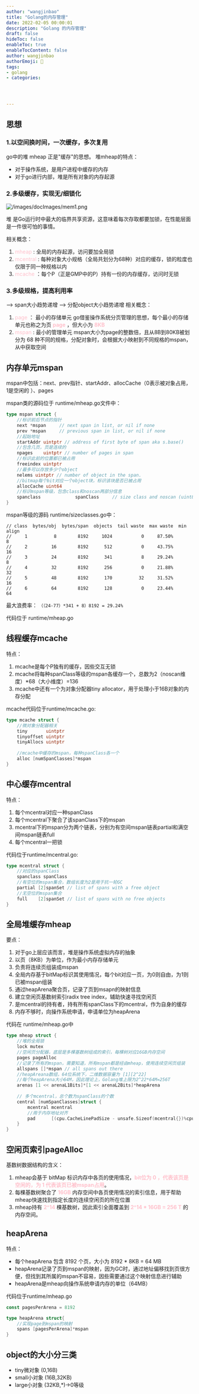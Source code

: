 ```yaml
---
author: "wangjinbao"
title: "Golang的内存管理"
date: 2022-02-05 00:00:01
description: "Golang 的内存管理"
draft: false
hideToc: false
enableToc: true
enableTocContent: false
author: wangjinbao
authorEmoji: 👻
tags: 
- golang
- categories:




---
```

## 思想
### 1.以空间换时间，一次缓存，多次复用
go中的堆 mheap 正是"缓存"的思想。
堆mheap的特点：
+ 对于操作系统，是用户进程中缓存的内存
+ 对于go进行内部，堆是所有对象的内存起源

### 2.多级缓存，实现无/细锁化
![/images/docImages/mem1.png](/images/docImages/mem1.png)

堆 是Go运行时中最大的临界共享资源，这意味着每次存取都要加锁，在性能层面是一件很可怕的事情。

相关概念：
1. <font color='pink'>mheap</font> : 全局的内存起源，访问要加全局锁
2. <font color='pink'>mcentral</font> : 每种对象大小规格（全局共划分为68种）对应的缓存，锁的粒度也仅限于同一种规格以内
3. <font color='pink'>mcache</font> ：每个P（正是GMP中的P）持有一份的内存缓存，访问时无锁

### 3.多级规格，提高利用率
--> span大小趋势递增 
--> 分配object大小趋势递增
相关概念：
1. <font color='pink'>page</font> ： 最小的存储单元
go借鉴操作系统分页管理的思想，每个最小的存储单元也称之为页 <font color='pink'>**page**</font> ，但大小为 <font color='pink'>**8KB**</font>
2. <font color='pink'>mspan</font> : 最小的管理单元
mspan大小为page的整数倍，且从8B到80KB被划分为 68 种不同的规格，分配对象时，会根据大小映射到不同规格的mspan，从中获取空间

## 内存单元mspan
mspan中包括：next、prev指针、startAddr、allocCache（0表示被对象占用，1是空闲的 ）、pages

mspan类的源码位于 runtime/mheap.go文件中：
```go
type mspan struct {
    //标识前后节点的指针
	next *mspan     // next span in list, or nil if none
	prev *mspan     // previous span in list, or nil if none
	//起始地址
	startAddr uintptr // address of first byte of span aka s.base()
	//包含几页，页是连续的
	npages    uintptr // number of pages in span
	//标识此前的位置都已被占用
	freeindex uintptr
	//最多可以存放多少个object
	nelems uintptr // number of object in the span.
	//bitmap每个bit对应一个object块，标识该块是否已被占用
	allocCache uint64
	//标识mspan等级，包含class和noscan两部分信息
	spanclass             spanClass     // size class and noscan (uint8)
}
```

mspan等级的源码 runtime/sizeclasses.go中：

```shell
// class  bytes/obj  bytes/span  objects  tail waste  max waste  min align
//     1          8        8192     1024           0     87.50%          8
//     2         16        8192      512           0     43.75%         16
//     3         24        8192      341           8     29.24%          8
//     4         32        8192      256           0     21.88%         32
//     5         48        8192      170          32     31.52%         16
//     6         64        8192      128           0     23.44%         64
```
最大浪费率：
`（（24-77）*341 + 8）8192 = 29.24% `

代码位于 runtime/mheap.go

## 线程缓存mcache
特点：
1. mcache是每个P独有的缓存，因些交互无锁
2. mcache将每种spanClass等级的mspan各缓存一个，总数为2（noscan维度）*68（大小维度）=136
3. mcache中还有一个为对象分配器tiny allocator，用于处理小于16B对象的内存分配

mcache代码位于runtime/mcache.go:
```go
type mcache struct {
    //微对象分配器相关
    tiny       uintptr
	tinyoffset uintptr
	tinyAllocs uintptr
	
	//mcache中缓存的mspan，每种spanClass各一个
	alloc [numSpanClasses]*mspan
}
```

## 中心缓存mcentral
特点：
1. 每个mcentral对应一种spanClass
2. 每个mcentral下聚合了该spanClass下的mspan
3. mcentral下的mspan分为两个链表，分别为有空间mspan链表partial和满空间mspan链表full
4. 每个mcentral一把锁

代码位于runtime/mcentral.go:
```go
type mcentral struct {
	//对应的spanClass
	spanclass spanClass
    //有空位的mspan集合，数组长度为2是用于抗一轮GC
	partial [2]spanSet // list of spans with a free object
	//无空位的mspan集合
	full    [2]spanSet // list of spans with no free objects
}
```

## 全局堆缓存mheap
要点：
1. 对于go上层应该而言，堆是操作系统虚拟内存的抽象
2. 以页（8KB）为单位，作为最小内存存储单元
3. 负责将连续页组装成mspan
4. 全局内存基于bitMap标识其使用情况，每个bit对应一页，为0则自由，为1则已被mspan组装
5. 通过heapArena聚合页，记录了页到msapn的映射信息
6. 建立空闲页基数树索引radix tree index，辅助快速寻找空闲页
7. 是mcentral的持有者，持有所有spanClass下的mcentral，作为自身的缓存
8. 内存不够时，向操作系统申请，申请单位为heapArena

代码在 runtime/mheap.go中
```go
type mheap struct {
    //堆的全局锁
    lock mutex
    //空闲页分配器，底层是多棵基数树组成的索引，每棵树对应16GB内存空间
	pages pageAlloc
	//记录了所有的mspan，需要知道，所有mspan都是经由mheap，使用连续空闲页组装
	allspans []*mspan // all spans out there
	//heapAreana数组，64位系统下，二维数据容量为 [1][2^22]
	//每个heapArena大小64M，因此理论上，Golang堆上限为2^22*64M=256T
	arenas [1 << arenaL1Bits]*[1 << arenaL2Bits]*heapArena
	
	// 多个mcentral，总个数为spanClass的个数
	central [numSpanClasses]struct {
		mcentral mcentral
		//用于内存地址对齐
		pad      [(cpu.CacheLinePadSize - unsafe.Sizeof(mcentral{})%cpu.CacheLinePadSize) % cpu.CacheLinePadSize]byte
	}
}
```

## 空闲页索引pageAlloc
基数树数据结构的含义：
1. mheap会基于 bitMap 标识内存中各页的使用情况，<font color='pink'>**bit位为 0 ，代表该页是空闲的，为 1 代表该页已被mspan占用**</font>。
2. 每棵基数树聚合了 <font color='pink'>**16GB**</font> 内存空间中各页使用情况的索引信息，用于帮助mheap快速找到指定长度的连续空闲页的所在位置
3. mheap持有 <font color='pink'>**2^14**</font> 棵基数树，因此索引全面覆盖到 <font color='pink'>**2^14 * 16GB = 256 T**</font> 的内存空间。



## heapArena
特点：
+ 每个heapArena 包含 8192 个页，大小为 8192 * 8KB = 64 MB
+ heapArena记录了页到mspan的映射，因为GC时，通过地址偏移找到页很方便，但找到其所属的mspan不容易，因些需要通过这个映射信息进行辅助
+ heapArena是mheap向操作系统申请内存的单位（64MB）

代码位于runtime/mheap.go
```go
const pagesPerArena = 8192

type heapArena struct{
    //实现page到mspan的映射
    spans [pagesPerArena]*mspan
}
```

## object的大小分三类
+ tiny微对象 (0,16B)
+  small小对象 (16B,32KB)
+ large小对象 (32KB,*)->0等级